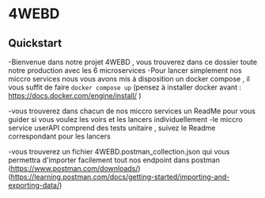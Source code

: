 # 4WEBD

## Quickstart 
-Bienvenue dans notre projet 4WEBD , vous trouverez dans ce dossier toute notre production avec les 6 microservices
-Pour lancer simplement nos miccro services nous vous avons mis à disposition un docker compose , il vous suffit de faire `docker compose up` (pensez à installer docker avant : https://docs.docker.com/engine/install/ )

-vous trouverez dans chacun de nos miccro services un ReadMe pour vous guider si vous voulez les voirs et les lancers individuellement
-le miccro service userAPI comprend des tests unitaire , suivez le Readme correspondant pour les lancers

-vous trouverez un fichier 4WEBD.postman_collection.json qui vous permettra d'importer facilement tout nos endpoint dans postman (https://www.postman.com/downloads/) (https://learning.postman.com/docs/getting-started/importing-and-exporting-data/)
